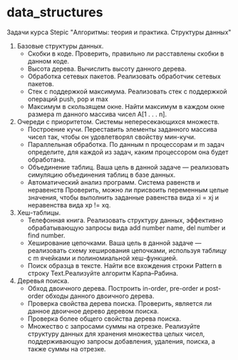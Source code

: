 # data_structures
Задачи курса Stepic "Алгоритмы: теория и практика. Структуры данных"
1. Базовые структуры данных.
	- Скобки в коде.
		Проверить, правильно ли расставлены скобки в данном коде.
	- Высота дерева.
		Вычислить высоту данного дерева.
	- Обработка сетевых пакетов.
		Реализовать обработчик сетевых пакетов.
	- Стек с поддержкой максимума.
		Реализовать стек с поддержкой операций push, pop и max
	- Максимум в скользящем окне.
		Найти максимум в каждом окне размера m данного массива чисел
		A[1 . . . n].
2. Очереди с приоритетом. Системы непересекающихся множеств.
	- Построение кучи.
		Переставить элементы заданного массива чисел так, чтобы он удовлетворял свойству мин-кучи.
	- Параллельная обработка.
		По данным n процессорам и m задач определите, для каждой из задач,
		каким процессором она будет обработана.
	- Объединение таблиц.
		Ваша цель в данной задаче — реализовать симуляцию объединения
		таблиц в базе данных.
	- Автоматический анализ программ.
		Система равенств и неравенств
		Проверить, можно ли присвоить переменным целые значения, чтобы
		выполнить заданные равенства вида xi = xj и неравенства вида xp != xq.
3. Хеш-таблицы.
	- Телефонная книга.
		Реализовать структуру данных, эффективно обрабатывающую запросы вида add number name, del number и find number.
	- Хеширование цепочками.
		Ваша цель в данной задаче — реализовать схему хеширования цепочками, используя таблицу с m ячейками и полиномиальной хеш-функцией.
	- Поиск образца в тексте.
		Найти все вхождения строки Pattern в строку Text.Реализуйте алгоритм Карпа–Рабина.
4. Деревья поиска.
	- Обход двоичного дерева.
		Построить in-order, pre-order и post-order обходы данного двоичного дерева.
	- Проверка свойства дерева поиска.
		Проверить, является ли данное двоичное дерево деревом поиска.
	- Проверка более общего свойства дерева поиска.
	- Множество с запросами суммы на отрезке.
		Реализуйте структуру данных для хранения множества целых чисел,
		поддерживающую запросы добавления, удаления, поиска, а также
		суммы на отрезке. 
	
